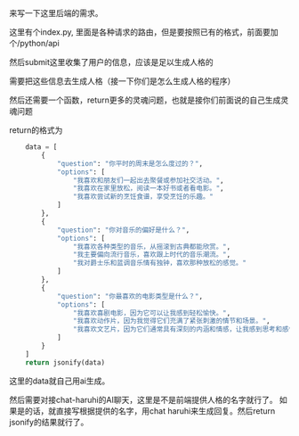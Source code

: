 来写一下这里后端的需求。

这里有个index.py, 里面是各种请求的路由，但是要按照已有的格式，前面要加个/python/api

然后submit这里收集了用户的信息，应该是足以生成人格的

需要把这些信息去生成人格（接一下你们是怎么生成人格的程序）

然后还需要一个函数，return更多的灵魂问题，也就是接你们前面说的自己生成灵魂问题

return的格式为
```python
    data = [
        {
            "question": "你平时的周末是怎么度过的？",
            "options": [
                "我喜欢和朋友们一起出去聚餐或参加社交活动。",
                "我喜欢在家里放松，阅读一本好书或者看电影。",
                "我喜欢尝试新的烹饪食谱，享受烹饪的乐趣。"
            ]
        },
        {
            "question": "你对音乐的偏好是什么？",
            "options": [
                "我喜欢各种类型的音乐，从摇滚到古典都能欣赏。",
                "我主要偏向流行音乐，喜欢跟上时代的音乐潮流。",
                "我对爵士乐和蓝调音乐情有独钟，喜欢那种放松的感觉。"
            ]
        },
        {
            "question": "你最喜欢的电影类型是什么？",
            "options": [
                "我喜欢喜剧电影，因为它可以让我感到轻松愉快。",
                "我喜欢动作片，因为我觉得它们充满了紧张刺激的情节和场景。",
                "我喜欢文艺片，因为它们通常具有深刻的内涵和情感，让我感到思考和感悟。"
            ]
        }
    ]
    return jsonify(data)
```
这里的data就自己用ai生成。

然后需要对接chat-haruhi的AI聊天，这里是不是前端提供人格的名字就行了。
如果是的话，就直接写根据提供的名字，用chat haruhi来生成回复。然后return jsonify的结果就行了。